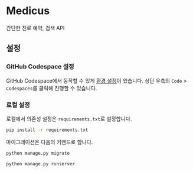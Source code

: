 # Medicus

간단한 진료 예약, 검색 API

## 설정

### GitHub Codespace 설정

GitHub Codespace에서 동작할 수 있게 [환경 설정](.devcontainer)이 있습니다. 상단 우측의 `Code` > `Codespaces`를 클릭해 진행할 수 있습니다.

### 로컬 설정

로컬에서 의존성 설정은 `requirements.txt`로 설정합니다.

```sh
pip install -r requirements.txt
```

마이그레이션은 다음의 커맨드로 합니다.

```sh
python manage.py migrate
```

```sh
python manage.py runserver
```
